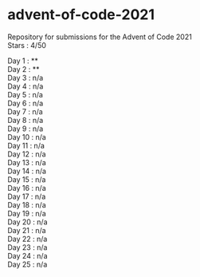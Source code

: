 # advent-of-code-2021
Repository for submissions for the Advent of Code 2021    
Stars : 4/50  
  
Day 1 : **   
Day 2 : **  
Day 3 : n/a  
Day 4 : n/a   
Day 5 : n/a   
Day 6 : n/a   
Day 7 : n/a   
Day 8 : n/a   
Day 9 : n/a   
Day 10 : n/a   
Day 11 : n/a   
Day 12 : n/a   
Day 13 : n/a   
Day 14 : n/a    
Day 15 : n/a     
Day 16 : n/a    
Day 17 : n/a     
Day 18 : n/a    
Day 19 : n/a     
Day 20 : n/a    
Day 21 : n/a     
Day 22 : n/a    
Day 23 : n/a     
Day 24 : n/a    
Day 25 : n/a     
